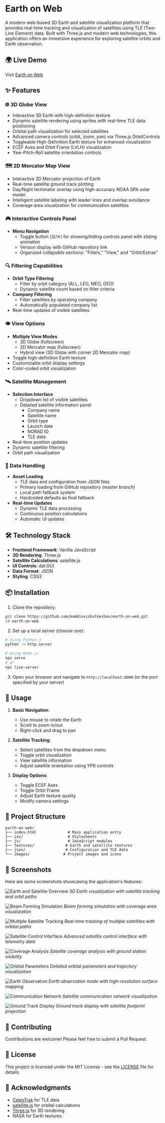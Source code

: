 # Earth on Web

A modern web-based 3D Earth and satellite visualization platform that provides real-time tracking and visualization of satellites using TLE (Two-Line Element) data. Built with Three.js and modern web technologies, this application offers an immersive experience for exploring satellite orbits and Earth observation.

## 🌍 Live Demo

Visit [Earth on Web](https://earth-on-web.netlify.app/)

## ✨ Features

### 🌐 3D Globe View
- Interactive 3D Earth with high-definition texture
- Dynamic satellite rendering using sprites with real-time TLE data positioning
- Orbital path visualization for selected satellites
- Advanced camera controls (orbit, zoom, pan) via Three.js OrbitControls
- Toggleable High-Definition Earth texture for enhanced visualization
- ECEF Axes and Orbit Frame (LVLH) visualization
- Yaw-Pitch-Roll satellite orientation controls

### 🗺️ 2D Mercator Map View
- Interactive 2D Mercator projection of Earth
- Real-time satellite ground track plotting
- Day/Night terminator overlay using high-accuracy NOAA SPA solar model
- Intelligent satellite labeling with leader lines and overlap avoidance
- Coverage area visualization for communication satellites

### 🎮 Interactive Controls Panel
- **Menu Navigation**
  - Toggle button (☰/✕) for showing/hiding controls panel with sliding animation
  - Version display with GitHub repository link
  - Organized collapsible sections: "Filters," "View," and "Orbit/Extras"

### 🔍 Filtering Capabilities
- **Orbit Type Filtering**
  - Filter by orbit category (ALL, LEO, MEO, GEO)
  - Dynamic satellite count based on filter criteria
- **Company Filtering**
  - Filter satellites by operating company
  - Automatically populated company list
- Real-time updates of visible satellites

### 👁️ View Options
- **Multiple View Modes**
  - 3D Globe (fullscreen)
  - 2D Mercator map (fullscreen)
  - Hybrid view (3D Globe with corner 2D Mercator map)
- Toggle high-definition Earth texture
- Customizable orbit display settings
- Color-coded orbit visualization

### 🛰️ Satellite Management
- **Selection Interface**
  - Dropdown list of visible satellites
  - Detailed satellite information panel
    - Company name
    - Satellite name
    - Orbit type
    - Launch date
    - NORAD ID
    - TLE data
- Real-time position updates
- Dynamic satellite filtering
- Orbit path visualization

### 💾 Data Handling
- **Asset Loading**
  - TLE data and configuration from JSON files
  - Primary loading from GitHub repository (master branch)
  - Local path fallback system
  - Hardcoded defaults as final fallback
- **Real-time Updates**
  - Dynamic TLE data processing
  - Continuous position calculations
  - Automatic UI updates

## 🛠 Technology Stack

- **Frontend Framework**: Vanilla JavaScript
- **3D Rendering**: Three.js
- **Satellite Calculations**: satellite.js
- **UI Controls**: dat.GUI
- **Data Format**: JSON
- **Styling**: CSS3

## 📦 Installation

1. Clone the repository:
```bash
git clone https://github.com/kamblevishalkeshav/earth-on-web.git
cd earth-on-web
```

2. Set up a local server (choose one):
```bash
# Using Python 3
python -m http.server

# Using Node.js
npx serve
# or
npx live-server
```

3. Open your browser and navigate to `http://localhost:8000` (or the port specified by your server)

## 🚀 Usage

1. **Basic Navigation**:
   - Use mouse to rotate the Earth
   - Scroll to zoom in/out
   - Right-click and drag to pan

2. **Satellite Tracking**:
   - Select satellites from the dropdown menu
   - Toggle orbit visualization
   - View satellite information
   - Adjust satellite orientation using YPR controls

3. **Display Options**:
   - Toggle ECEF Axes
   - Toggle Orbit Frame
   - Adjust Earth texture quality
   - Modify camera settings

## 📁 Project Structure

```
earth-on-web/
├── index.html              # Main application entry
├── css/                    # Stylesheets
├── js/                     # JavaScript modules
├── textures/              # Earth and satellite textures
├── json/                  # Configuration and TLE data
└── images/               # Project images and icons
```

## 📸 Screenshots

Here are some screenshots showcasing the application's features:

![Earth and Satellite Overview](assets/screenshots/1.png)
*3D Earth visualization with satellite tracking and orbit paths*

![Beam Forming Simulation](assets/screenshots/2.png)
*Beam forming simulation with coverage area visualization*

![Multiple Satellite Tracking](assets/screenshots/3.png)
*Real-time tracking of multiple satellites with orbital paths*

![Satellite Control Interface](assets/screenshots/4.png)
*Advanced satellite control interface with telemetry data*

![Coverage Analysis](assets/screenshots/5.png)
*Satellite coverage analysis with ground station visibility*

![Orbital Parameters](assets/screenshots/6.png)
*Detailed orbital parameters and trajectory visualization*

![Earth Observation](assets/screenshots/7.png)
*Earth observation mode with high-resolution surface mapping*

![Communication Network](assets/screenshots/8.png)
*Satellite communication network visualization*

![Ground Track Display](assets/screenshots/9.png)
*Ground track display with satellite footprint projection*

## 🤝 Contributing

Contributions are welcome! Please feel free to submit a Pull Request.

## 📝 License

This project is licensed under the MIT License - see the [LICENSE](LICENSE) file for details.

## 🙏 Acknowledgments

- [CelesTrak](https://celestrak.org/NORAD) for TLE data
- [satellite.js](https://github.com/shashwatak/satellite-js) for orbital calculations
- [Three.js](https://threejs.org/) for 3D rendering
- NASA for Earth textures
